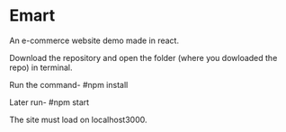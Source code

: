 # Emart
An e-commerce website demo made in react.

Download the repository and open the folder (where you dowloaded the repo) in terminal.

Run the command-  #npm install

Later run- #npm start

The site must load on localhost3000.
